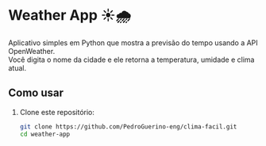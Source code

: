 # Weather App ☀️🌧️

Aplicativo simples em Python que mostra a previsão do tempo usando a API OpenWeather.  
Você digita o nome da cidade e ele retorna a temperatura, umidade e clima atual.

## Como usar
1. Clone este repositório:
   ```bash
   git clone https://github.com/PedroGuerino-eng/clima-facil.git
   cd weather-app
